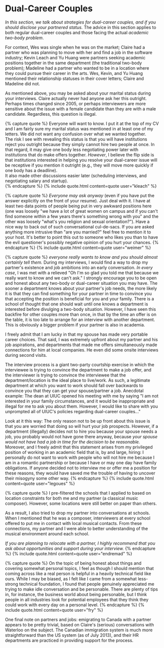 # Dual-Career Couples

*In this section, we talk about strategies for dual-career couples, and if
you should disclose your partnered status.* 
The advice in this section applies to both regular dual-career couples and those
facing the actual *academic two-body problem*.

For context, Wes was single when he was on the market; Claire had a partner who was
planning to move with her and find a job in the software industry; Kevin
Leach and Yu Huang were partners seeking academic positions together in
the same department (the traditional two-body problem); 
Madeline had a partner who wanted to be in a location where
they could pursue their career in the arts.  Wes, Kevin, and Yu Huang
mentioned their relationship statuses in their cover letters; 
Claire and Madeline did not.  <!--However, Wes and Claire are less experienced
with the latter situation, we cannot provide as much insight on the subject.  If
you are in that position, we encourage you to talk to others who have done a
two-body academic search for more concrete and informed advice.-->

As mentioned above, you may be asked about your marital status during your
interviews.  Claire actually never had anyone ask her this outright. Perhaps
times changed since 2005, or perhaps interviewers are more sensitive about the
issue with a female candidate than they are with a male candidate.  Regardless,
this question is illegal. 

{% capture quote %}
Everyone will want to know.  I put it at the top of my CV and I am
fairly sure my marital status was mentioned in at least one of my
letters.  We did not want any confusion over what we wanted together.  
The risk I see with revealing this status is that you will have
institutions reject you outright because they simply cannot hire two
people at once.   In that regard, it may give one body less negotiating
power later with institutions that do make offers together.  *However*,
I believe the flip side is that institutions interested in helping you
resolve your dual-career issue will be receptive if you mention it
outright (e.g., they will move more quickly if one body has a deadline).  
It also made other discussions easier later (scheduling
interviews, and negotiating salary and startup).  
{% endcapture %}
{% include quote.html content=quote user="kleach" %}

{% capture quote %}
*Everyone may ask anyway* (even if you have put the answer
explicitly on the front of your resume). Just deal with it. I have at least two
data points of people being put in very awkward positions here (one was loosely
"we have a lot of great women on campus and if you can't find someone within a
few years there's something wrong with you" and the other was loosely "what's
you religion and sexual orientation?"). Have a nice way to back out of such
conversational cul-de-sacs. If you are asked anything more intrusive than "are
you married?"  feel free to mention it to your host. It's better to point this
out to someone who likes you than to have the evil questioner's possibly
negative opinion of you hurt your chances.
{% endcapture %}
{% include quote.html content=quote user="weimer" %}

{% capture quote %}
*everyone really wants to know and you should
almost certainly tell them.*  During my interviews, I would
find a way to drop my partner's existence and job ambitions into an early
conversation. *In every case*, I was met with a relieved "Oh I'm so glad
you told me that because we really want to know and we can't ask."  I strongly
encourage you to be open and honest about any two-body or dual-career situation
you may have.  The sooner a department knows about your partner's job needs, the
more likely it is that they can find something for your partner in time to
convince you that accepting the position is beneficial for you and your family.
There is a school of thought that one should wait until one knows a department
is interested before divulging a two-body situation.  However, I have seen this
backfire for other couples more than once, in that by the time an offer is on
the table, it is too late to arrange for an interview with another department.
This is obviously a bigger problem if your partner is also in academia.

I freely admit that I am lucky in that my spouse has made very portable career
choices.  That said, I was extremely upfront about my partner and his job
aspirations, and departments that made me offers simultaneously made connections
for him at local companies.  He even did some onsite interviews during second
visits.

The interview process is a giant two-party courtship exercise in which the
interviewee is trying to convince the department to make a job offer, and the
interviewer is trying to convince the interviewee that the department/location
is the ideal place to live/work.  As such, a legitimate department at which you
want to work should fall over backwards to convince you that they can get your
spouse/partner a job.  Anecdotal example: The dean at UIUC opened his meeting
with me by saying "I am not interested in your family circumstances, and it
would be inappropriate and illegal for me to ask you about them.  However, I
would like to share with you unprompted all of UIUC's policies regarding
dual-career couples..."

Look at it this way: The only reason not to be up front about this issue is that
you are worried that doing so will hurt your job prospects.  However, if a
department (illegally) decides not to hire you because your spouse needs a job,
you probably would not have gone there anyway, because
*your spouse would not have had a job in time for the decision to be
reasonable.* Moreover, and I freely admit that this statement arises from my
privileged position of working in an academic field that is, by and large,
hiring: I personally do not want to work with people who will not hire me
because I am in a romantic partnership or because I have or may one day have
family obligations. If anyone decided not to interview me or offer me a
position for these reasons, they would have saved me the trouble of having to
uncover their misogyny some other way.
{% endcapture %}
{% include quote.html content=quote user="legoues" %}

{% capture quote %}
I pre-filtered the schools that I applied to based on location constraints for
both me and my partner (a classical music composer). However, some locations
were still better on paper than others.

As a result, I also tried to drop my partner into conversations at schools. 
When I mentioned that he was a composer, 
interviewers at every school offered to put me in contact with
local musical contacts. From these connections, my partner and I were able to better
understanding of the musical environment around each school.

*If you are planning to relocate with a partner, I highly recommend that you ask
about opportunities and support during your interview.*
{% endcapture %}
{% include quote.html content=quote user="endremad" %}

{% capture quote %}
On the topic of being honest about things and covering somewhat personal topics,
I feel as though I should mention that coming across like a real person is
helpful in a heavily technical field like ours.  While I may be biased, as I
felt like I came from a somewhat less-strong technical foundation, I found that
people genuinely appreciated me trying to make idle conversation and be
personable.  There are plenty of tips in, for instance, the business world about
being personable, but I think people in all industries look for potential
employees that they think they could work with every day on a personal level.
{% endcapture %}
{% include quote.html content=quote user="fry" %}

One final note on partners and jobs: emigrating to Canada with a partner appears
to be pretty trivial, based on Claire's (serious) conversations with Waterloo on
the subject.  The Canadian immigration system is much more straightforward than
the US system (as of July 2013), and their HR departments are practiced in
providing support for the process.
